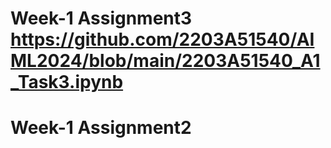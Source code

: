 # Week-1 Assignment3 https://github.com/2203A51540/AIML2024/blob/main/2203A51540_A1_Task3.ipynb
# Week-1 Assignment2 
